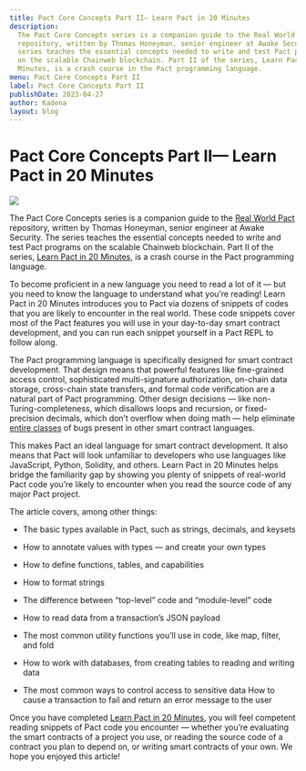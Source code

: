 ```yaml
---
title: Pact Core Concepts Part II— Learn Pact in 20 Minutes
description:
  The Pact Core Concepts series is a companion guide to the Real World Pact
  repository, written by Thomas Honeyman, senior engineer at Awake Security. The
  series teaches the essential concepts needed to write and test Pact programs
  on the scalable Chainweb blockchain. Part II of the series, Learn Pact in 20
  Minutes, is a crash course in the Pact programming language.
menu: Pact Core Concepts Part II
label: Pact Core Concepts Part II
publishDate: 2023-04-27
author: Kadena
layout: blog
---
```


# Pact Core Concepts Part II— Learn Pact in 20 Minutes

![](/assets/blog/1_IOeDK7eWYyl_w4yFdEF5vA.webp)

The Pact Core Concepts series is a companion guide to the
[Real World Pact](https://github.com/thomashoneyman/real-world-pact) repository,
written by Thomas Honeyman, senior engineer at Awake Security. The series
teaches the essential concepts needed to write and test Pact programs on the
scalable Chainweb blockchain. Part II of the series,
[Learn Pact in 20 Minutes](https://github.com/thomashoneyman/real-world-pact/blob/main/00-core-concepts/02-Pact-In-20-Minutes.md),
is a crash course in the Pact programming language.

To become proficient in a new language you need to read a lot of it — but you
need to know the language to understand what you’re reading! Learn Pact in 20
Minutes introduces you to Pact via dozens of snippets of codes that you are
likely to encounter in the real world. These code snippets cover most of the
Pact features you will use in your day-to-day smart contract development, and
you can run each snippet yourself in a Pact REPL to follow along.

The Pact programming language is specifically designed for smart contract
development. That design means that powerful features like fine-grained access
control, sophisticated multi-signature authorization, on-chain data storage,
cross-chain state transfers, and formal code verification are a natural part of
Pact programming. Other design decisions — like non-Turing-completeness, which
disallows loops and recursion, or fixed-precision decimals, which don’t overflow
when doing math — help eliminate
[entire classes](https://twitter.com/SirLensALot/status/1445886740044996608) of
bugs present in other smart contract languages.

This makes Pact an ideal language for smart contract development. It also means
that Pact will look unfamiliar to developers who use languages like JavaScript,
Python, Solidity, and others. Learn Pact in 20 Minutes helps bridge the
familiarity gap by showing you plenty of snippets of real-world Pact code you’re
likely to encounter when you read the source code of any major Pact project.

The article covers, among other things:

- The basic types available in Pact, such as strings, decimals, and keysets

- How to annotate values with types — and create your own types

- How to define functions, tables, and capabilities

- How to format strings

- The difference between “top-level” code and “module-level” code

- How to read data from a transaction’s JSON payload

- The most common utility functions you’ll use in code, like map, filter, and
  fold

- How to work with databases, from creating tables to reading and writing data

- The most common ways to control access to sensitive data How to cause a
  transaction to fail and return an error message to the user

Once you have completed
[Learn Pact in 20 Minutes](https://github.com/thomashoneyman/real-world-pact/blob/main/00-core-concepts/02-Pact-In-20-Minutes.md),
you will feel competent reading snippets of Pact code you encounter — whether
you’re evaluating the smart contracts of a project you use, or reading the
source code of a contract you plan to depend on, or writing smart contracts of
your own. We hope you enjoyed this article!
